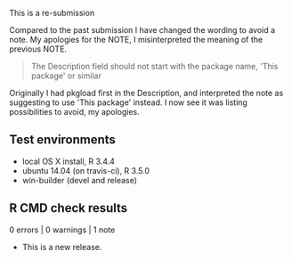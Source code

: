 This is a re-submission

Compared to the past submission I have changed the wording to avoid a note. My
apologies for the NOTE, I misinterpreted the meaning of the previous NOTE.

>  The Description field should not start with the package name,
     'This package' or similar

Originally I had pkgload first in the Description, and interpreted the note as
suggesting to use 'This package' instead. I now see it was listing
possibilities to avoid, my apologies.

## Test environments
* local OS X install, R 3.4.4
* ubuntu 14.04 (on travis-ci), R 3.5.0
* win-builder (devel and release)

## R CMD check results

0 errors | 0 warnings | 1 note

* This is a new release.
